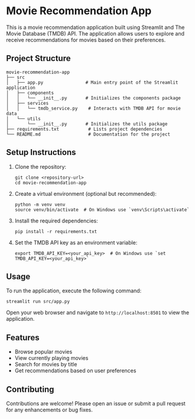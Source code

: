# Movie Recommendation App

This is a movie recommendation application built using Streamlit and The Movie Database (TMDB) API. The application allows users to explore and receive recommendations for movies based on their preferences.

## Project Structure

```
movie-recommendation-app
├── src
│   ├── app.py                # Main entry point of the Streamlit application
│   ├── components
│   │   └── __init__.py       # Initializes the components package
│   ├── services
│   │   └── tmdb_service.py    # Interacts with TMDB API for movie data
│   └── utils
│       └── __init__.py       # Initializes the utils package
├── requirements.txt           # Lists project dependencies
└── README.md                  # Documentation for the project
```

## Setup Instructions

1. Clone the repository:
   ```
   git clone <repository-url>
   cd movie-recommendation-app
   ```

2. Create a virtual environment (optional but recommended):
   ```
   python -m venv venv
   source venv/bin/activate  # On Windows use `venv\Scripts\activate`
   ```

3. Install the required dependencies:
   ```
   pip install -r requirements.txt
   ```

4. Set the TMDB API key as an environment variable:
   ```
   export TMDB_API_KEY=<your_api_key>  # On Windows use `set TMDB_API_KEY=<your_api_key>`
   ```

## Usage

To run the application, execute the following command:
```
streamlit run src/app.py
```

Open your web browser and navigate to `http://localhost:8501` to view the application.

## Features

- Browse popular movies
- View currently playing movies
- Search for movies by title
- Get recommendations based on user preferences

## Contributing

Contributions are welcome! Please open an issue or submit a pull request for any enhancements or bug fixes.